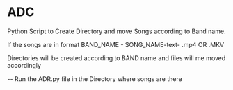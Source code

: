 # ADC

Python Script to Create Directory and move Songs according to Band name.

If the songs are in format BAND_NAME - SONG_NAME-text- .mp4 OR .MKV

Directories will be created according to BAND name and files will me moved accordingly

-- Run the ADR.py file in the Directory where songs are there
